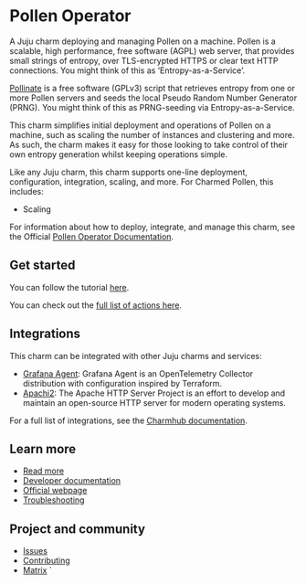 # Pollen Operator

A Juju charm deploying and managing Pollen on a machine. Pollen is a scalable, high performance, free software (AGPL) web server, that provides small strings of entropy, over TLS-encrypted HTTPS or clear text HTTP connections. You might think of this as ‘Entropy-as-a-Service’.

[Pollinate](https://github.com/dustinkirkland/pollinate) is a free software (GPLv3) script that retrieves entropy from one or more Pollen servers and seeds the local Pseudo Random Number Generator (PRNG). You might think of this as PRNG-seeding via Entropy-as-a-Service.

This charm simplifies initial deployment and operations of Pollen on a machine, such as scaling the number of instances and clustering and more. As such, the charm makes it easy for those looking to take control of their own entropy generation whilst keeping operations simple.

Like any Juju charm, this charm supports one-line deployment, configuration, integration, scaling, and more.
For Charmed Pollen, this includes:
  - Scaling

For information about how to deploy, integrate, and manage this charm,
see the Official [Pollen Operator Documentation](https://charmhub.io/pollen/docs).

## Get started

You can follow the tutorial [here](https://charmhub.io/pollen/docs/how-to-relate-to-cos).

You can check out the [full list of actions here](https://charmhub.io/pollen/actions).

## Integrations

This charm can be integrated with other Juju charms and services:

  - [Grafana Agent](https://charmhub.io/grafana-agent-k8s): Grafana Agent is an OpenTelemetry Collector distribution with configuration inspired by Terraform.
  - [Apachi2](https://charmhub.io/apache2): The Apache HTTP Server Project is an effort to develop and maintain an open-source HTTP server for modern operating systems.

For a full list of integrations, see the [Charmhub documentation](https://charmhub.io/pollen/integrations).

## Learn more
* [Read more](https://charmhub.io/pollen) <!--Link to the charm's official documentation-->
* [Developer documentation](https://github.com/canonical/pollen) <!--Link to any developer documentation-->
* [Official webpage](https://github.com/canonical/pollen) <!--(Optional) Link to official webpage/blog/marketing content-->
* [Troubleshooting](https://matrix.to/#/#charmhub-charmdev:ubuntu.com) <!--(Optional) Link to a page or section about troubleshooting/FAQ-->

## Project and community
* [Issues](https://github.com/canonical/pollen-operator/issues) <!--Link to GitHub issues (if applicable)-->
* [Contributing](https://charmhub.io/pollen/docs/how-to-contribute) <!--Link to any contribution guides-->
* [Matrix](https://matrix.to/#/#charmhub-charmdev:ubuntu.com) <!--Link to contact info (if applicable), e.g. Matrix channel-->
`
